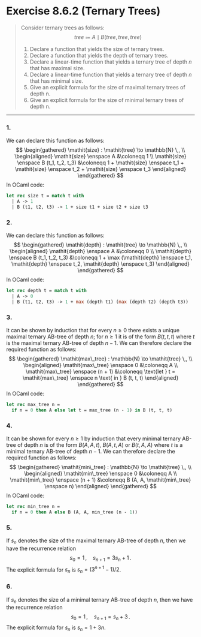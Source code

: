 # Exercise 8.6.2 (Ternary Trees)

> Consider ternary trees as follows:
> $$
>   \mathit{tree} \Coloneqq A \mid B(\mathit{tree}, \mathit{tree}, \mathit{tree})
> $$
> 1. Declare a function that yields the size of ternary trees.
> 2. Declare a function that yields the depth of ternary trees.
> 3. Declare a linear-time function that yields a ternary tree of depth $n$ that has maximal size.
> 4. Declare a linear-time function that yields a ternary tree of depth $n$ that has minimal size.
> 5. Give an explicit formula for the size of maximal ternary trees of depth n.
> 6. Give an explicit formula for the size of minimal ternary trees of depth n.

---

### 1.

We can declare this function as follows:
$$
  \begin{gathered}
    \mathit{size} : \mathit{tree} \to \mathbb{N} \,, \\
    \begin{aligned}
      \mathit{size} \enspace A
      &\coloneqq
      1
      \\
      \mathit{size} \enspace B (t_1, t_2, t_3)
      &\coloneqq
      1 + \mathit{size} \enspace t_1 + \mathit{size} \enspace t_2 + \mathit{size} \enspace t_3
    \end{aligned}
  \end{gathered}
$$
In OCaml code:
```ocaml
let rec size t = match t with
  | A -> 1
  | B (t1, t2, t3) -> 1 + size t1 + size t2 + size t3
```

### 2.

We can declare this function as follows:
$$
  \begin{gathered}
    \mathit{depth} : \mathit{tree} \to \mathbb{N} \,, \\
    \begin{aligned}
      \mathit{depth} \enspace A
      &\coloneqq
      0
      \\
      \mathit{depth} \enspace B (t_1, t_2, t_3)
      &\coloneqq
      1 + \max (\mathit{depth} \enspace t_1, \mathit{depth} \enspace t_2, \mathit{depth} \enspace t_3)
    \end{aligned}
  \end{gathered}
$$
In OCaml code:
```ocaml
let rec depth t = match t with
  | A -> 0
  | B (t1, t2, t3) -> 1 + max (depth t1) (max (depth t2) (depth t3))
```

### 3.

It can be shown by induction that for every $n \geq 0$ there exists a unique maximal ternary AB-tree of depth $n$;
for $n \geq 1$ it is of the form $B (t, t, t)$ where $t$ is the maximal ternary AB-tree of depth $n - 1$.
We can therefore declare the required function as follows:
$$
  \begin{gathered}
    \mathit{max\_tree} : \mathbb{N} \to \mathit{tree} \,, \\
    \begin{aligned}
      \mathit{max\_tree} \enspace 0
      &\coloneqq
      A
      \\
      \mathit{max\_tree} \enspace (n + 1)
      &\coloneqq
      \text{let } t = \mathit{max\_tree} \enspace n \text{ in }
      B (t, t, t)
    \end{aligned}
  \end{gathered}
$$
In OCaml code:
```ocaml
let rec max_tree n =
  if n = 0 then A else let t = max_tree (n - 1) in B (t, t, t)
```

### 4.

It can be shown for every $n \geq 1$ by induction that every minimal ternary AB-tree of depth $n$ is of the form $B(A, A, t)$, $B(A, t, A)$ or $B(t, A, A)$ where $t$ is a minimal ternary AB-tree of depth $n - 1$.
We can therefore declare the required function as follows:
$$
  \begin{gathered}
    \mathit{min\_tree} : \mathbb{N} \to \mathit{tree} \,, \\
    \begin{aligned}
      \mathit{min\_tree} \enspace 0
      &\coloneqq
      A
      \\
      \mathit{min\_tree} \enspace (n + 1)
      &\coloneqq
      B (A, A, \mathit{min\_tree} \enspace n)
    \end{aligned}
  \end{gathered}
$$
In OCaml code:
```ocaml
let rec min_tree n =
  if n = 0 then A else B (A, A, min_tree (n - 1))
```

### 5.

If $s_n$ denotes the size of the maximal ternary AB-tree of depth $n$, then we have the recurrence relation
$$
  s_0 = 1 \,,
  \quad
  s_{n + 1} = 3 s_n + 1 \,.
$$
The explicit formula for $s_n$ is $s_n = (3^{n + 1} - 1) / 2$.

### 6.

If $s_n$ denotes the size of a minimal ternary AB-tree of depth $n$, then we have the recurrence relation
$$
  s_0 = 1 \,,
  \quad
  s_{n + 1} = s_n + 3 \,.
$$
The explicit formula for $s_n$ is $s_n = 1 + 3 n$.
